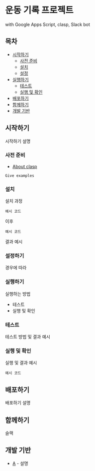 # 운동 기록 프로젝트

with Google Apps Script, clasp, Slack bot

## 목차
- [시작하기](#시작하기)
  - [사전 준비](#사전-준비)
  - [설치](#설치)
  - [설정](#설정)
- [실행하기](#실행하기)
  - [테스트](#테스트)
  - [실행 및 확인](#실행-및-확인)
- [배포하기](#배포하기)
- [함께하기](#함께하기)
- [개발 기반](#개발-기반)

## 시작하기

시작하기 설명

### 사전 준비

- [About clasp](https://developers.google.com/apps-script/guides/clasp)

```
Give examples
```

### 설치

설치 과정


```
예시 코드
```

이후

```
예시 코드
```

결과 예시

### 설정하기

경우에 따라

### 실행하기

실행하는 방법

- 테스트
- 실행 및 확인

### 테스트

테스트 방법 및 결과 예시

### 실행 및 확인

실행 및 결과 예시

```
예시 코드
```

## 배포하기

배포하기 설명

## 함께하기

슬랙

## 개발 기반

* [A](A) - 설명